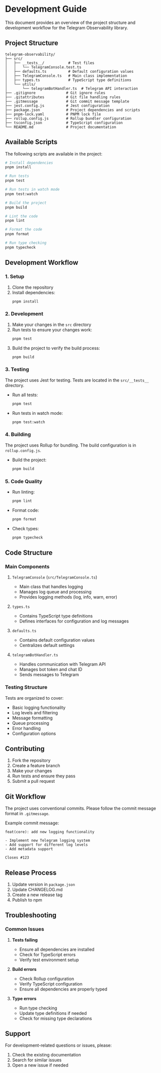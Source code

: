 # Development Guide

This document provides an overview of the project structure and development workflow for the Telegram Observability library.

## Project Structure

```
telegram-observability/
├── src/
│   ├── __tests__/           # Test files
│   │   └── TelegramConsole.test.ts
│   ├── defaults.ts          # Default configuration values
│   ├── TelegramConsole.ts   # Main class implementation
│   ├── types.ts             # TypeScript type definitions
│   └── utils/
│       └── telegramBotHandler.ts  # Telegram API interaction
├── .gitignore              # Git ignore rules
├── .gitattributes          # Git file handling rules
├── .gitmessage             # Git commit message template
├── jest.config.js          # Jest configuration
├── package.json            # Project dependencies and scripts
├── pnpm-lock.yaml          # PNPM lock file
├── rollup.config.js        # Rollup bundler configuration
├── tsconfig.json           # TypeScript configuration
└── README.md               # Project documentation
```

## Available Scripts

The following scripts are available in the project:

```bash
# Install dependencies
pnpm install

# Run tests
pnpm test

# Run tests in watch mode
pnpm test:watch

# Build the project
pnpm build

# Lint the code
pnpm lint

# Format the code
pnpm format

# Run type checking
pnpm typecheck
```

## Development Workflow

### 1. Setup

1. Clone the repository
2. Install dependencies:
   ```bash
   pnpm install
   ```

### 2. Development

1. Make your changes in the `src` directory
2. Run tests to ensure your changes work:
   ```bash
   pnpm test
   ```
3. Build the project to verify the build process:
   ```bash
   pnpm build
   ```

### 3. Testing

The project uses Jest for testing. Tests are located in the `src/__tests__` directory.

- Run all tests:
  ```bash
  pnpm test
  ```
- Run tests in watch mode:
  ```bash
  pnpm test:watch
  ```

### 4. Building

The project uses Rollup for bundling. The build configuration is in `rollup.config.js`.

- Build the project:
  ```bash
  pnpm build
  ```

### 5. Code Quality

- Run linting:
  ```bash
  pnpm lint
  ```
- Format code:
  ```bash
  pnpm format
  ```
- Check types:
  ```bash
  pnpm typecheck
  ```

## Code Structure

### Main Components

1. `TelegramConsole` (`src/TelegramConsole.ts`)
   - Main class that handles logging
   - Manages log queue and processing
   - Provides logging methods (log, info, warn, error)

2. `types.ts`
   - Contains TypeScript type definitions
   - Defines interfaces for configuration and log messages

3. `defaults.ts`
   - Contains default configuration values
   - Centralizes default settings

4. `telegramBotHandler.ts`
   - Handles communication with Telegram API
   - Manages bot token and chat ID
   - Sends messages to Telegram

### Testing Structure

Tests are organized to cover:
- Basic logging functionality
- Log levels and filtering
- Message formatting
- Queue processing
- Error handling
- Configuration options

## Contributing

1. Fork the repository
2. Create a feature branch
3. Make your changes
4. Run tests and ensure they pass
5. Submit a pull request

## Git Workflow

The project uses conventional commits. Please follow the commit message format in `.gitmessage`.

Example commit message:
```
feat(core): add new logging functionality

- Implement new Telegram logging system
- Add support for different log levels
- Add metadata support

Closes #123
```

## Release Process

1. Update version in `package.json`
2. Update CHANGELOG.md
3. Create a new release tag
4. Publish to npm

## Troubleshooting

### Common Issues

1. **Tests failing**
   - Ensure all dependencies are installed
   - Check for TypeScript errors
   - Verify test environment setup

2. **Build errors**
   - Check Rollup configuration
   - Verify TypeScript configuration
   - Ensure all dependencies are properly typed

3. **Type errors**
   - Run type checking
   - Update type definitions if needed
   - Check for missing type declarations

## Support

For development-related questions or issues, please:
1. Check the existing documentation
2. Search for similar issues
3. Open a new issue if needed 